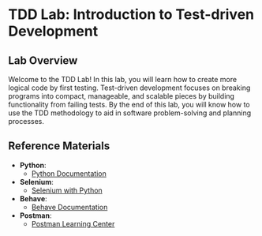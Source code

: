 # TDD Lab: Introduction to Test-driven Development

## Lab Overview
Welcome to the TDD Lab! In this lab, you will learn how to create more logical code by first testing. Test-driven development focuses on breaking programs into compact, manageable, and scalable pieces by building functionality from failing tests.
By the end of this lab, you will know how to use the TDD methodology to aid in software problem-solving and planning processes.

## Reference Materials
- **Python**:
  * [Python Documentation](https://docs.python.org/3/)
- **Selenium**:
  * [Selenium with Python](https://selenium-python.readthedocs.io/)
- **Behave**:
  * [Behave Documentation](https://behave.readthedocs.io/en/latest/)
- **Postman**:
  * [Postman Learning Center](https://learning.postman.com/)
